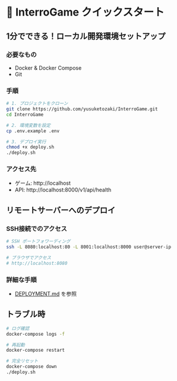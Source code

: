 # 🚀 InterroGame クイックスタート

## 1分でできる！ローカル開発環境セットアップ

### 必要なもの
- Docker & Docker Compose
- Git

### 手順

```bash
# 1. プロジェクトをクローン
git clone https://github.com/yusuketozaki/InterroGame.git
cd InterroGame

# 2. 環境変数を設定
cp .env.example .env

# 3. デプロイ実行
chmod +x deploy.sh
./deploy.sh
```

### アクセス先
- ゲーム: http://localhost
- API: http://localhost:8000/v1/api/health

## リモートサーバーへのデプロイ

### SSH接続でのアクセス
```bash
# SSH ポートフォワーディング
ssh -L 8080:localhost:80 -L 8001:localhost:8000 user@server-ip

# ブラウザでアクセス
# http://localhost:8080
```

### 詳細な手順
- [DEPLOYMENT.md](./DEPLOYMENT.md) を参照

## トラブル時
```bash
# ログ確認
docker-compose logs -f

# 再起動
docker-compose restart

# 完全リセット
docker-compose down
./deploy.sh
```

